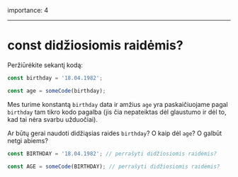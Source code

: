 importance: 4

---

# const didžiosiomis raidėmis?

Peržiūrėkite sekantį kodą:

```js
const birthday = '18.04.1982';

const age = someCode(birthday);
```

Mes turime konstantą `birthday` data ir amžius `age` yra paskaičiuojame pagal `birthday` tam tikro kodo pagalba (jis čia nepateiktas dėl glaustumo ir dėl to, kad tai nėra svarbu užduočiai).

Ar būtų gerai naudoti didžiąsias raides `birthday`? O kaip dėl `age`? O galbūt netgi abiems?

```js
const BIRTHDAY = '18.04.1982'; // perrašyti didžiosiomis raidėmis?

const AGE = someCode(BIRTHDAY); // perrašyti didžiosiomis raidėmis?
```

